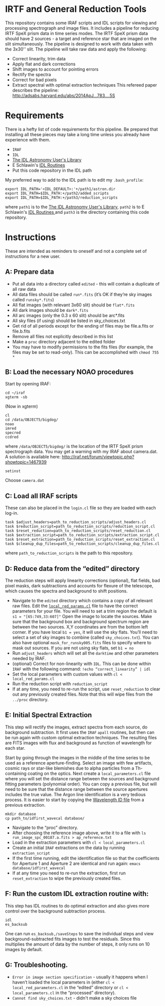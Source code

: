 # IRTF and General Reduction Tools
This repository contains some IRAF scripts and IDL scripts for viewing and processing spectrograph and image files.
It includes a pipeline for reducing IRTF SpeX prism data in time series modes.
The IRTF SpeX prism data should have 2 sources - a target and reference star that are imaged on the slit simultaneously.
The pipeline is designed to work with data taken with the 3x30'' slit.
The pipeline will take raw data and apply the following:

 - Correct linearity, trim data
 - Apply flat and dark corrections
 - Shift images to account for pointing errors
 - Rectify the spectra
 - Correct for bad pixels
 - Extract spectral with optimal extraction techniques
This refereed paper describes the pipeline: http://adsabs.harvard.edu/abs/2014ApJ...783....5S

# Requirements
There is a hefty list of code requirements for this pipeline.
Be prepared that installing all these pieces may take a long time unless you already have experience with them.

 - `IRAF`
 - `IDL`
 - <a href="https://idlastro.gsfc.nasa.gov">The IDL Astronomy User's Library</a>
 - E Schlawin's <a href="https://github.com/eas342/added_idl_scripts">IDL Routines </a>
 - Put this code repository in the IDL path

My preferred way to add to the IDL path is to edit my `.bash_profile`:

    export IDL_PATH='<IDL_DEFAULT>:'+/path1/astron.dir
    export IDL_PATH=$IDL_PATH:+/path2/added_scripts
    export IDL_PATH=$IDL_PATH:+/path3/reduction_scripts
where `path1` is to the <a href="https://idlastro.gsfc.nasa.gov">The IDL Astronomy User's Library</a>, `path2` is to E Schlawin's <a href="https://github.com/eas342/added_idl_scripts">IDL Routines </a> and `path3` is the directory containing this code repository.


# Instructions
These are intended as reminders to oneself and not a complete set of instructions for a new user.

## A: Prepare data
 - Put all data into a directory called `edited` - this will contain a duplicate of all raw data
 - All data files should be called `run*.fits` (it’s OK if they’re sky images called `runsky*.fits`)
 - All flat images (with relevant 3x60 slit) should be `flat*.fits`
 - All dark images should be `dark*.fits`
 - All arc images (only the 0.3 x 60 slit) should be arc*.fits
 - All sky files (if using) should be listed in sky_choices.txt
 - Get rid of all periods except for the ending of files may be file.a.fits or file.b.fits
 - Remove all files not explicitly described in this list
 - Make a `proc` directory adjacent to the edited folder
 - You may have to modify permissions to the fits files (for example, the files may be set to read-only). This can be accomplished with `chmod 755 *`

## B: Load the necessary NOAO procedures
Start by opening IRAF:

	cd ~/iraf
	xgterm -sb
(Now in xgterm)

	cl
	cd /data/OBJECT5/bigdog/
	noao
	imred
	specred
	ccdred
where `/data/OBJECT5/bigdog/` is the location of the IRTF SpeX prism spectrograph data.
You may get a warning with my IRAF about camera.dat.
A solution is available here:
<http://iraf.net/forum/viewtopic.php?showtopic=1467939>

    setinst
Choose `camera.dat`

## C: Load all IRAF scripts

	
These can also be placed in the `login.cl` file so they are loaded with each log-in.

    task $adjust_headers=path_to_reduction_scripts/adjust_headers.cl
    task $reduction_script=path_to_reduction_scripts/reduction_script.cl
    task $reset_reduction=path_to_reduction_scripts/reset_reduction.cl
    task $extraction_script=path_to_reduction_scripts/extraction_script.cl
    task $reset_extraction=path_to_reduction_scripts/reset_extraction.cl
    task $cleanup_dup_files=path_to_reduction_scripts/cleanup_dup_files.cl
where `path_to_reduction_scripts` is the path to this repository.

## D: Reduce data from the “edited” directory
The reduction steps will apply linearity corrections (optional), flat fields, bad pixel masks, dark subtractions and accounts for flexure of the telescope, which 
causes the spectra and background to shift positions.

 - Navigate to the `edited` directory which contains a copy of all relevant raw files.
Edit the <a href="example_params/local_red_params.cl">`local_red_params.cl`</a> file to have the correct parameters for your file.
You will need to set a trim region the default is `s1 = "[65:749,33:607]"`
Open the image to locate the sources. Make sure that the background box and background spectrum region are between the two sources.
X,Y coordinates are from the bottom left corner.
If you have local `b1 = yes`, it will use the sky flats. You’ll need to select a set of sky images to combine (called `sky_choices.txt`).
You can also have optional `mask_for_runsky005.fits` files to specify where to mask out sources.
If you are not using sky flats, set `b1 = no`
 - Run `adjust_headers` which will set all the `darktime` and other parameters needed by IRAF.
 - (optional) Correct for non-linearity with `IDL`. This can be done within `IRAF` with the following command: `!echo “correct_linearity” | idl`
 - Set the local parameters with custom values with `cl < local_red_params.cl`
 - Run the reduction script with `reduction_script`
 - If at any time, you need to re-run the script, use `reset_reduction` to clear out any previously created files. Note that this will wipe files from the `../proc` directory.

## E: Initial Spectral Extraction
This step will rectify the images, extract spectra from each source, do background subtraction.
It first uses the `IRAF` `apall` routines, but then can be run again with custom optimal extraction techniques.
The resulting files are FITS images with flux and background as function of wavelength for each star.

Start by going through the images in the middle of the time series to be used as a reference aperture-finding.
Select an image with few artifacts, cosmic rays or star-like blemishes due to alpha particles from a Th-containing coating on the optics.
Next create a `local_parameters.cl` file where you will set the distance range between the sources and background fitting parameters (polynomial order).
You can copy a previous file, but will need to be sure that the distance range between the source apertures includes the true value.
The Argon line identification is a very tedious process. It is easier to start by copying the <a href='example_params/idfirst_wavecal'>Wavelength ID file</a> from a previous extraction.

    mkdir database
    cp path_to/idfirst_wavecal database/

 - Navigate to the “proc” directory.
 - After choosing the reference image above, write it to a file with `ls run_image_spc_00187.a.fits > ap_reference.txt`
 - Load in the extraction parameters with `cl < local_parameters.cl`
 - Create an initial `IRAF` extractions on the data by running `extraction_script`
 - If the first time running, edit the identification file so that the coefficients for Aperture 1 and Aperture 2 are identical and run again: `emacs database/idfirst_wavecal`
 - If at any time you need to re-run the extraction, first run `reset_extraction` to wipe the previously created files.

## F: Run the custom IDL extraction routine with:
This step has IDL routines to do optimal extraction and also gives more control over the background subtraction process.

    idl
    es_backsub

One can run `es_backsub,/saveSteps` to save the individual steps and view background-subtracted fits images to test the residuals.
Since this multiplies the amount of data by the number of steps, it only runs on 10 images by default.

## G: Troubleshooting.
 - `Error in image section specification` - usually it happens when I haven’t loaded the local parameters in (either `cl < local_red_parameters.cl` in the “edited” directory or `cl < local_parameters.cl` in the “processed” directory).
 - `Cannot find sky_choices.txt` - didn't make a sky choices file

